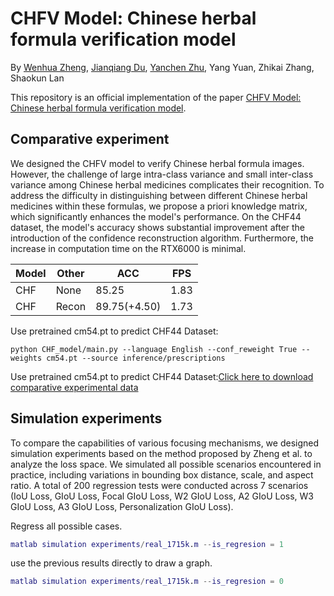 # CHFV Model: Chinese herbal formula verification model

By [Wenhua Zheng](https://orcid.org/0009-0007-1002-809),   [Jianqiang Du](https://orcid.org/0000-0001-5584-9181), [Yanchen Zhu](https://orcid.org/0000-0002-6123-6880), Yang Yuan, Zhikai Zhang, Shaokun Lan

This repository is an official implementation of the paper [CHFV Model: Chinese herbal formula verification model](https://github.com/Wenhua-Zheng/CHFV).



## Comparative experiment

We designed the CHFV model to verify Chinese herbal formula images. However, the challenge of large intra-class variance and small inter-class variance among Chinese herbal medicines complicates their recognition. To address the difficulty in distinguishing between different Chinese herbal medicines within these formulas, we propose a priori knowledge matrix, which significantly enhances the model's performance. On the CHF44 dataset, the model's accuracy shows substantial improvement after the introduction of the confidence reconstruction algorithm. Furthermore, the increase in computation time on the RTX6000 is minimal.

| Model | Other | ACC          | FPS  |
| ----- | ----- | ------------ | ---- |
| CHF   | None  | 85.25        | 1.83 |
| CHF   | Recon | 89.75(+4.50) | 1.73 |

Use pretrained cm54.pt to predict CHF44 Dataset:

``` shell
python CHF_model/main.py --language English --conf_reweight True --weights cm54.pt --source inference/prescriptions
```
Use pretrained cm54.pt to predict CHF44 Dataset:[Click here to download comparative experimental data](https://github.com/Wenhua-Zheng/CHFV/releases)


## Simulation experiments

To compare the capabilities of various focusing mechanisms, we designed simulation experiments based on the method proposed by Zheng et al. to analyze the loss space. We simulated all possible scenarios encountered in practice, including variations in bounding box distance, scale, and aspect ratio. A total of 200 regression tests were conducted across 7 scenarios (IoU Loss, GIoU Loss, Focal GIoU Loss, W2 GIoU Loss, A2 GIoU Loss, W3 GIoU Loss, A3 GIoU Loss, Personalization GIoU Loss). 

Regress all possible cases.

```matlab
matlab simulation experiments/real_1715k.m --is_regresion = 1
```

use the previous results directly to draw a graph.

```matlab
matlab simulation experiments/real_1715k.m --is_regresion = 0
```
